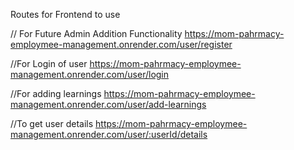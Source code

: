 Routes for Frontend to use

// For Future Admin Addition Functionality
https://mom-pahrmacy-employmee-management.onrender.com/user/register

//For Login of user
https://mom-pahrmacy-employmee-management.onrender.com/user/login

//For adding learnings
https://mom-pahrmacy-employmee-management.onrender.com/user/add-learnings

//To get user details
https://mom-pahrmacy-employmee-management.onrender.com/user/:userId/details
